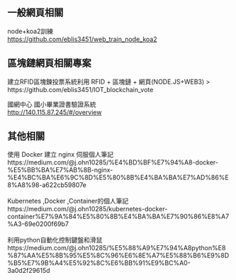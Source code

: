 <h2>一般網頁相關</h2>


node+koa2訓練<br>
https://github.com/eblis3451/web_train_node_koa2


<h2>區塊鏈網頁相關專案</h2>
建立RFID區塊鍊投票系統利用 RFID + 區塊鏈 + 網頁(NODE.JS+WEB3) >
<br> 
https://github.com/eblis3451/IOT_blockchain_vote 
<br>

國網中心 國小畢業證書驗證系統  
http://140.115.87.245/#/overview
<br>

<h2>其他相關</h2>
使用 Docker 建立 nginx 伺服個人筆記
<br>
https://medium.com/@j.ohn10285/%E4%BD%BF%E7%94%A8-docker-%E5%BB%BA%E7%AB%8B-nginx-%E4%BC%BA%E6%9C%8D%E5%80%8B%E4%BA%BA%E7%AD%86%E8%A8%98-a622cb59807e
<br>
<br>
Kubernetes ,Docker ,Container的個人筆記
<br>
https://medium.com/@j.ohn10285/kubernetes-docker-container%E7%9A%84%E5%80%8B%E4%BA%BA%E7%90%86%E8%A7%A3-69e0200f69b7
<br>
<br>
利用python自動化控制鍵盤和滑鼠
<br>
https://medium.com/@j.ohn10285/%E5%88%A9%E7%94%A8python%E8%87%AA%E5%8B%95%E5%8C%96%E6%8E%A7%E5%88%B6%E9%8D%B5%E7%9B%A4%E5%92%8C%E6%BB%91%E9%BC%A0-3a0d2f29615d
<br>
